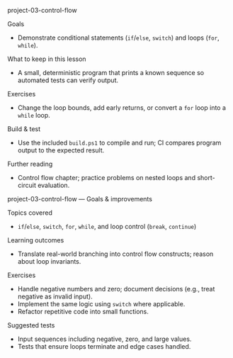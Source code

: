 project-03-control-flow

Goals
- Demonstrate conditional statements (`if`/`else`, `switch`) and loops (`for`, `while`).

What to keep in this lesson
- A small, deterministic program that prints a known sequence so automated tests can verify output.

Exercises
- Change the loop bounds, add early returns, or convert a `for` loop into a `while` loop.

Build & test
- Use the included `build.ps1` to compile and run; CI compares program output to the expected result.

Further reading
- Control flow chapter; practice problems on nested loops and short-circuit evaluation.

project-03-control-flow — Goals & improvements

Topics covered
- `if`/`else`, `switch`, `for`, `while`, and loop control (`break`, `continue`)

Learning outcomes
- Translate real-world branching into control flow constructs; reason about loop invariants.

Exercises
- Handle negative numbers and zero; document decisions (e.g., treat negative as invalid input).
- Implement the same logic using `switch` where applicable.
- Refactor repetitive code into small functions.

Suggested tests
- Input sequences including negative, zero, and large values.
- Tests that ensure loops terminate and edge cases handled.
